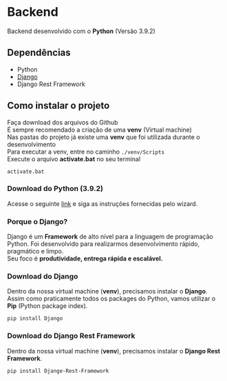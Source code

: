 # Backend
Backend desenvolvido com o **Python** (Versão 3.9.2)
## Dependências
- Python
- [Django](https://github.com/d-napoli/tinnova-backend-test/tree/main/5-Cars-API/back-end#download-do-django)
- Django Rest Framework
## Como instalar o projeto
Faça download dos arquivos do Github<br>
É sempre recomendado a criação de uma **venv** (Virtual machine)<br>
Nas pastas do projeto já existe uma **venv** que foi utilizada durante o desenvolvimento<br>
Para executar a venv, entre no caminho `./venv/Scripts`<br>
Execute o arquivo **activate.bat** no seu terminal<br>
```batch
activate.bat
```
### Download do Python (3.9.2)
Acesse o seguinte [link](https://www.python.org/downloads/) e siga as instruções fornecidas pelo wizard.<br>
### Porque o Django?
Django é um **Framework** de alto nível para a linguagem de programação Python. Foi desenvolvido para realizarmos desenvolvimento rápido, pragmático e limpo.<br>
Seu foco é **produtividade, entrega rápida e escalável.**<br>
### Download do Django
Dentro da nossa virtual machine (**venv**), precisamos instalar o **Django**.<br>
Assim como praticamente todos os packages do Python, vamos utilizar o **Pip** (Python package index).<br>
```batch
pip install Django
```
### Download do Django Rest Framework
Dentro da nossa virtual machine (**venv**), precisamos instalar o **Django Rest Framework**.<br>
```batch
pip install Djange-Rest-Framework
```